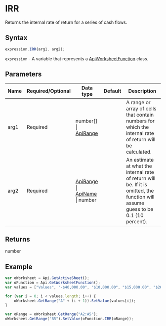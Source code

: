 # IRR

Returns the internal rate of return for a series of cash flows.

## Syntax

```javascript
expression.IRR(arg1, arg2);
```

`expression` - A variable that represents a [ApiWorksheetFunction](../ApiWorksheetFunction.md) class.

## Parameters

| **Name** | **Required/Optional** | **Data type** | **Default** | **Description** |
| ------------- | ------------- | ------------- | ------------- | ------------- |
| arg1 | Required | number[] \| [ApiRange](../../ApiRange/ApiRange.md) |  | A range or array of cells that contain numbers for which the internal rate of return will be calculated. |
| arg2 | Required | [ApiRange](../../ApiRange/ApiRange.md) \| [ApiName](../../ApiName/ApiName.md) \| number |  | An estimate at what the internal rate of return will be. If it is omitted, the function will assume guess to be 0.1 (10 percent). |

## Returns

number

## Example



```javascript editor-xlsx
var oWorksheet = Api.GetActiveSheet();
var oFunction = Api.GetWorksheetFunction();
var values = ["Values", "-$40,000.00", "$10,000.00", "$15,000.00", "$20,000.00"];

for (var i = 0; i < values.length; i++) {
    oWorksheet.GetRange("A" + (i + 1)).SetValue(values[i]);
}

var oRange = oWorksheet.GetRange("A2:A5");
oWorksheet.GetRange("B5").SetValue(oFunction.IRR(oRange));
```
